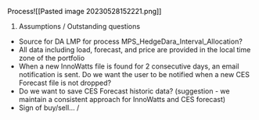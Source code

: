 <mark style="background: transparent;">Process</mark><mark style="background: transparent;">![[Pasted image 20230528152221.png]]</mark>

1) Assumptions / Outstanding questions 
- Source for DA LMP for process MPS_HedgeDara_Interval_Allocation? 
- All data including load, forecast, and price are provided in the local time zone of the portfolio
- When a new InnoWatts file is found for 2 consecutive days, an email notification is sent. Do we want the user to be notified when a new CES Forecast file is not dropped? 
- Do we want to save CES Forecast historic data? (suggestion - we maintain a consistent approach for InnoWatts and CES forecast) 
- Sign of buy/sell… /   